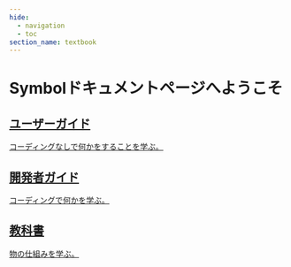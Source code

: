 ```yaml
---
hide:
  - navigation
  - toc
section_name: textbook
---
```


# Symbolドキュメントページへようこそ

<div class="grid">

<div class="card">
<a href="userbook/intro/index.html" class="userbook">
  <div></div>
  <h2>ユーザーガイド</h2>
  <p>コーディングなしで何かをすることを学ぶ。</p>
</a>
</div>

<div class="card">
<a href="devbook/0.introduction/index.html" class="devbook">
  <div></div>
  <h2>開発者ガイド</h2>
  <p>コーディングで何かを学ぶ。</p>
</a>
</div>

<div class="card">
<a href="textbook/intro/index.html" class="textbook">
  <div></div>
  <h2>教科書</h2>
  <p>物の仕組みを学ぶ。</p>
</a>
</div>

</div>

<style>
.md-tabs, .md-source-file {
    display:none;
}
.md-main {
    overflow: hidden;
}
.md-typeset .grid {
    gap: 0;
}
</style>
